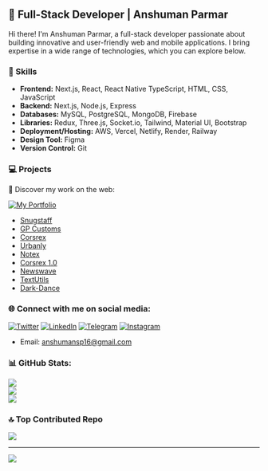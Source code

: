 ## 🚀 Full-Stack Developer | Anshuman Parmar

Hi there! I'm Anshuman Parmar, a full-stack developer passionate about building innovative and user-friendly web and mobile applications. I bring expertise in a wide range of technologies, which you can explore below.

### 🔭 Skills

- **Frontend:** Next.js, React, React Native TypeScript, HTML, CSS, JavaScript
- **Backend:** Next.js, Node.js, Express
- **Databases:** MySQL, PostgreSQL, MongoDB, Firebase
- **Libraries:** Redux, Three.js, Socket.io, Tailwind, Material UI, Bootstrap
- **Deployment/Hosting:** AWS, Vercel, Netlify, Render, Railway
- **Design Tool:** Figma
- **Version Control:** Git

### 💻 Projects

🌟 Discover my work on the web:

[![My Portfolio](https://img.shields.io/badge/My%20Portfolio-anshumansp.netlify.app-blue?style=for-the-badge&logo=appveyor)](https://anshumansp.netlify.app)

- [Snugstaff](https://snugstaff.com/)
- [GP Customs](https://gpcustoms.vercel.app)
- [Corsrex](https://corsrex.netlify.app)
- [Urbanly](https://urbanly.netlify.app)
- [Notex](https://notex.netlify.app)
- [Corsrex 1.0](https://anshumansp.github.io/trial-corsrex/)
- [Newswave](https://github.com/anshumansp/NewsWave-React)
- [TextUtils](https://txtutls.netlify.app)
- [Dark-Dance](https://dark-dance-production.up.railway.app)

### 🌐 Connect with me on social media:

[![Twitter](https://img.shields.io/badge/Twitter-%231DA1F2.svg?logo=Twitter&logoColor=white)](https://twitter.com/anshumansparmar) [![LinkedIn](https://img.shields.io/badge/LinkedIn-%230077B5.svg?logo=linkedin&logoColor=white)](https://linkedin.com/in/anshuman-parmar-757666219/) [![Telegram](https://img.shields.io/badge/Telegram-%230077B5.svg?logo=Telegram&logoColor=white)](https://t.me/anshumansp) [![Instagram](https://img.shields.io/badge/Instagram-%23E4405F.svg?logo=Instagram&logoColor=white)](https://instagram.com/anshuman_.__/)

- Email: anshumansp16@gmail.com

### 📊 GitHub Stats:
![](https://github-readme-stats.vercel.app/api?username=anshumansp&theme=dark&hide_border=false&include_all_commits=false&count_private=false)<br/>
![](https://github-readme-streak-stats.herokuapp.com/?user=anshumansp&theme=dark&hide_border=false)<br/>
![](https://github-readme-stats.vercel.app/api/top-langs/?username=anshumansp&theme=dark&hide_border=false&include_all_commits=false&count_private=false&layout=compact)

### 🔝 Top Contributed Repo
![](https://github-contributor-stats.vercel.app/api?username=anshumansp&limit=5&theme=tokyonight&combine_all_yearly_contributions=true)

---
[![](https://visitcount.itsvg.in/api?id=anshumansp&icon=0&color=0)](https://visitcount.itsvg.in)

<!-- Proudly created with GPRM ( https://gprm.itsvg.in ) -->
